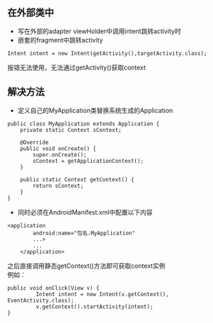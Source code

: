 ## 在外部类中 
* 写在外部的adapter viewHolder中调用intent跳转activity时  
* 嵌套的fragment中跳转activity

```
Intent intent = new Intent(getActivity(),targetActivity.class);
```
报错无法使用，无法通过getActivity()获取context

## 解决方法
* 定义自己的MyApplication类替换系统生成的Application
```
public class MyApplication extends Application {
    private static Context sContext;
    
    @Override
    public void onCreate() {
        super.onCreate();
        sContext = getApplicationContext();
    }

    public static Context getContext() {
        return sContext;
    }
}
```
* 同时必须在AndroidManifest.xml中配置以下内容
```
<application
        android:name="包名.MyApplication"
        ...>
        ...
    </application>
```
之后直接调用静态getContext()方法即可获取context实例  
例如：
```
public void onClick(View v) {
         Intent intent = new Intent(v.getContext(), EventActivity.class);
         v.getContext().startActivity(intent);
}
```

